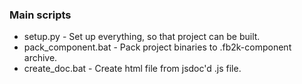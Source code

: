 ### Main scripts
- setup.py - Set up everything, so that project can be built.
- pack_component.bat - Pack project binaries to .fb2k-component archive.
- create_doc.bat - Create html file from jsdoc'd .js file.

